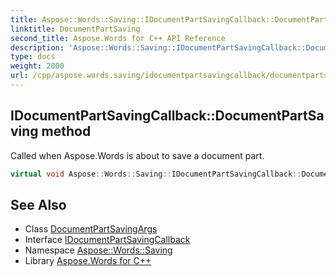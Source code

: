 ```yaml
---
title: Aspose::Words::Saving::IDocumentPartSavingCallback::DocumentPartSaving method
linktitle: DocumentPartSaving
second_title: Aspose.Words for C++ API Reference
description: 'Aspose::Words::Saving::IDocumentPartSavingCallback::DocumentPartSaving method. Called when Aspose.Words is about to save a document part in C++.'
type: docs
weight: 2000
url: /cpp/aspose.words.saving/idocumentpartsavingcallback/documentpartsaving/
---
```

## IDocumentPartSavingCallback::DocumentPartSaving method


Called when Aspose.Words is about to save a document part.

```cpp
virtual void Aspose::Words::Saving::IDocumentPartSavingCallback::DocumentPartSaving(System::SharedPtr<Aspose::Words::Saving::DocumentPartSavingArgs> args)=0
```

## See Also

* Class [DocumentPartSavingArgs](../../documentpartsavingargs/)
* Interface [IDocumentPartSavingCallback](../)
* Namespace [Aspose::Words::Saving](../../)
* Library [Aspose.Words for C++](../../../)
